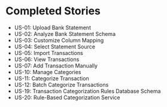 # Completed Stories

- US-01: Upload Bank Statement
- US-02: Analyze Bank Statement Schema
- US-03: Customize Column Mapping
- US-04: Select Statement Source
- US-05: Import Transactions
- US-06: View Transactions
- US-07: Add Transaction Manually
- US-10: Manage Categories
- US-11: Categorize Transaction
- US-12: Batch Categorize Transactions
- US-19: Transaction Categorization Rules Database Schema
- US-20: Rule-Based Categorization Service